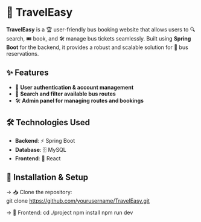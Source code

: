 # 🚌 TravelEasy

**TravelEasy** is a 🏆 user-friendly bus booking website that allows users to 🔍 search, 🎟️ book, and 🛠️ manage bus tickets seamlessly. Built using **Spring Boot** for the backend, it provides a robust and scalable solution for 🏢 bus reservations.

## ✨ Features
- 🔐 **User authentication & account management**  
- 🚌 **Search and filter available bus routes**  
- 🛠️ **Admin panel for managing routes and bookings**  

## 🛠️ Technologies Used
- **Backend**: ⚡ Spring Boot  
- **Database**: 🗄️  MySQL
- **Frontend**: 🎨  React

## 🚀 Installation & Setup

-> 📥 Clone the repository:  
   git clone https://github.com/yourusername/TravelEasy.git

-> 🎨 Frontend:
   cd ./project 
   npm install
   npm run dev
